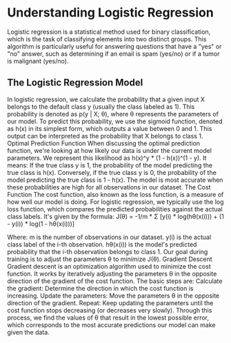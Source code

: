 # Understanding Logistic Regression

Logistic regression is a statistical method used for binary classification, which is the task of classifying elements into two distinct groups. 
This algorithm is particularly useful for answering questions that have a "yes" or "no" answer, such as determining if an email is spam (yes/no) or if a tumor is malignant (yes/no).

## The Logistic Regression Model

In logistic regression, we calculate the probability that a given input X belongs to the default class y (usually the class labeled as 1). This probability is denoted as p(y | X; θ), where θ represents the parameters of our model.
To predict this probability, we use the sigmoid function, denoted as h(x) in its simplest form, which outputs a value between 0 and 1. This output can be interpreted as the probability that X belongs to class 1.
Optimal Prediction Function
When discussing the optimal prediction function, we're looking at how likely our data is under the current model parameters. We represent this likelihood as h(x)^y * (1 - h(x))^(1 - y). It means:
If the true class y is 1, the probability of the model predicting the true class is h(x).
Conversely, if the true class y is 0, the probability of the model predicting the true class is 1 - h(x).
The model is most accurate when these probabilities are high for all observations in our dataset.
The Cost Function
The cost function, also known as the loss function, is a measure of how well our model is doing. For logistic regression, we typically use the log loss function, which compares the predicted probabilities against the actual class labels. It's given by the formula:
J(θ) = -1/m * Σ [y(i) * log(hθ(x(i))) + (1 - y(i)) * log(1 - hθ(x(i)))]

Where:
m is the number of observations in our dataset.
y(i) is the actual class label of the i-th observation.
hθ(x(i)) is the model's predicted probability that the i-th observation belongs to class 1.
Our goal during training is to adjust the parameters θ to minimize J(θ).
Gradient Descent
Gradient descent is an optimization algorithm used to minimize the cost function. It works by iteratively adjusting the parameters θ in the opposite direction of the gradient of the cost function.
The basic steps are:
Calculate the gradient: Determine the direction in which the cost function is increasing.
Update the parameters: Move the parameters θ in the opposite direction of the gradient.
Repeat: Keep updating the parameters until the cost function stops decreasing (or decreases very slowly).
Through this process, we find the values of θ that result in the lowest possible error, which corresponds to the most accurate predictions our model can make given the data.
